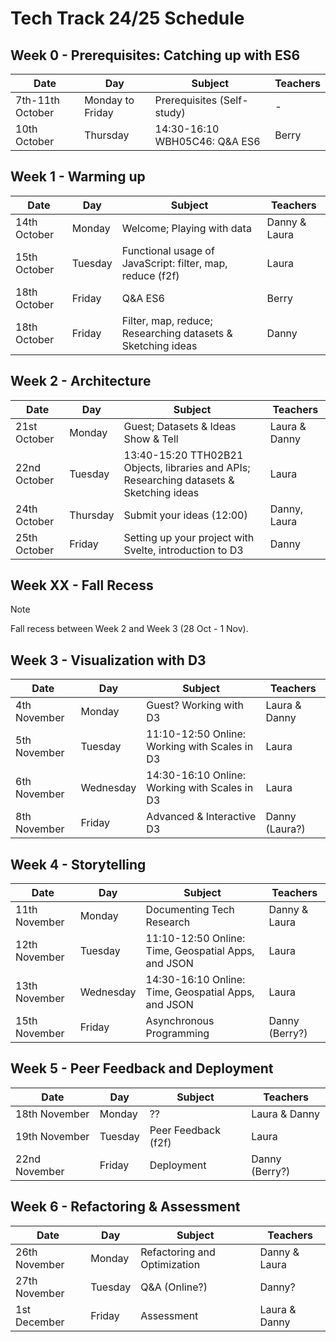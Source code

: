 # Tech Track 24/25 Schedule

## Week 0 - Prerequisites: Catching up with ES6

| Date             | Day              | Subject                       | Teachers |
| ---------------- | ---------------- | ----------------------------- | -------- |
| 7th-11th October | Monday to Friday | Prerequisites (Self-study)    | -        |
| 10th October     | Thursday         | 14:30-16:10 WBH05C46: Q&A ES6 | Berry    |

## Week 1 - Warming up

| Date         | Day     | Subject                                                   | Teachers      |
| ------------ | ------- | --------------------------------------------------------- | ------------- |
| 14th October | Monday  | Welcome; Playing with data                                | Danny & Laura |
| 15th October | Tuesday | Functional usage of JavaScript: filter, map, reduce (f2f) | Laura         |
| 18th October | Friday  | Q&A ES6                                                   | Berry         |
| 18th October | Friday  | Filter, map, reduce; Researching datasets & Sketching ideas| Danny         |

## Week 2 - Architecture

| Date         | Day      | Subject                                                          | Teachers      |
| ------------ | -------- | ---------------------------------------------------------------- | ------------- |
| 21st October | Monday   | Guest; Datasets & Ideas Show & Tell                              | Laura & Danny |
| 22nd October | Tuesday  | 13:40-15:20 TTH02B21 Objects, libraries and APIs; Researching datasets & Sketching ideas| Laura         |
| 24th October | Thursday | Submit your ideas (12:00)                                        | Danny, Laura  |
| 25th October | Friday   | Setting up your project with Svelte, introduction to D3          | Danny         |

## Week XX - Fall Recess

> [!NOTE]  
> Fall recess between Week 2 and Week 3 (28 Oct - 1 Nov).

## Week 3 - Visualization with D3

| Date         | Day       | Subject                                       | Teachers       |
| ------------ | --------- | --------------------------------------------- | -------------- |
| 4th November | Monday    | Guest? Working with D3                        | Laura & Danny  |
| 5th November | Tuesday   | 11:10-12:50 Online: Working with Scales in D3 | Laura          |
| 6th November | Wednesday | 14:30-16:10 Online: Working with Scales in D3 | Laura          |
| 8th November | Friday    | Advanced & Interactive D3                     | Danny (Laura?) |

## Week 4 - Storytelling

| Date          | Day       | Subject                                             | Teachers       |
| ------------- | --------- | --------------------------------------------------- | -------------- |
| 11th November | Monday    | Documenting Tech Research                           | Danny & Laura  |
| 12th November | Tuesday   | 11:10-12:50 Online: Time, Geospatial Apps, and JSON | Laura          |
| 13th November | Wednesday | 14:30-16:10 Online: Time, Geospatial Apps, and JSON | Laura          |
| 15th November | Friday    | Asynchronous Programming                            | Danny (Berry?) |

## Week 5 - Peer Feedback and Deployment

| Date          | Day     | Subject             | Teachers       |
| ------------- | ------- | ------------------- | -------------- |
| 18th November | Monday  | ??                  | Laura & Danny  |
| 19th November | Tuesday | Peer Feedback (f2f) | Laura          |
| 22nd November | Friday  | Deployment          | Danny (Berry?) |

## Week 6 - Refactoring & Assessment

| Date          | Day     | Subject                      | Teachers      |
| ------------- | ------- | ---------------------------- | ------------- |
| 26th November | Monday  | Refactoring and Optimization | Danny & Laura |
| 27th November | Tuesday | Q&A (Online?)                | Danny?        |
| 1st December  | Friday  | Assessment                   | Laura & Danny |
